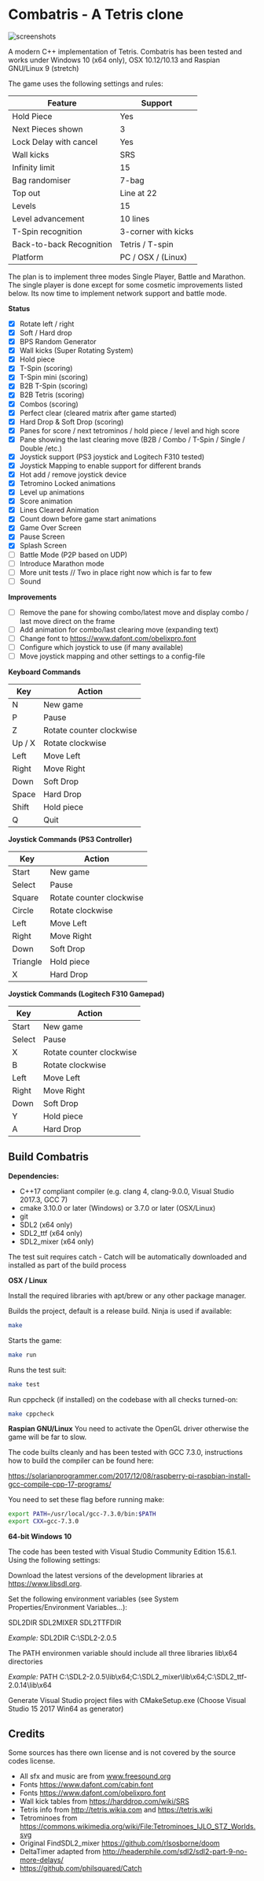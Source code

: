 # Combatris - A Tetris clone

![screenshots](screenshots/combatris-demo-1.png)

A modern C++ implementation of Tetris. Combatris has been tested and works under Windows 10 (x64 only),
OSX 10.12/10.13 and Raspian GNU/Linux 9 (stretch)

The game uses the following settings and rules:

Feature | Support
--- | ------
Hold Piece | Yes
Next Pieces shown | 3
Lock Delay with cancel | Yes
Wall kicks | SRS
Infinity limit | 15
Bag randomiser | 7-bag
Top out | Line at 22
Levels | 15
Level advancement | 10 lines
T-Spin recognition | 3-corner with kicks
Back-to-back Recognition | Tetris / T-spin
Platform | PC / OSX / (Linux)

The plan is to implement three modes Single Player, Battle and Marathon. The single player is done except for
some cosmetic improvements listed below. Its now time to implement network support and battle mode.

**Status**
- [x] Rotate left / right
- [x] Soft / Hard drop
- [x] BPS Random Generator
- [x] Wall kicks (Super Rotating System)
- [X] Hold piece
- [x] T-Spin (scoring)
- [x] T-Spin mini (scoring)
- [x] B2B T-Spin (scoring)
- [x] B2B Tetris (scoring)
- [x] Combos (scoring)
- [X] Perfect clear (cleared matrix after game started)
- [X] Hard Drop & Soft Drop (scoring)
- [X] Panes for score / next tetrominos / hold piece / level and high score
- [X] Pane showing the last clearing move (B2B / Combo / T-Spin / Single / Double /etc.)
- [X] Joystick support (PS3 joystick and Logitech F310 tested)
- [X] Joystick Mapping to enable support for different brands
- [X] Hot add / remove joystick device
- [X] Tetromino Locked animations
- [X] Level up animations
- [X] Score animation
- [X] Lines Cleared Animation
- [X] Count down before game start animations
- [X] Game Over Screen
- [X] Pause Screen
- [X] Splash Screen
- [ ] Battle Mode (P2P based on UDP)
- [ ] Introduce Marathon mode
- [ ] More unit tests // Two in place right now which is far to few
- [ ] Sound

**Improvements**
- [ ] Remove the pane for showing combo/latest move and display combo / last move direct on the frame
- [ ] Add animation for combo/last clearing move (expanding text)
- [ ] Change font to https://www.dafont.com/obelixpro.font
- [ ] Configure which joystick to use (if many available)
- [ ] Move joystick mapping and other settings to a config-file

**Keyboard Commands**

Key | Action
--- | ------
N  | New game
P | Pause
Z | Rotate counter clockwise
Up / X | Rotate clockwise
Left | Move Left
Right | Move Right
Down | Soft Drop
Space | Hard Drop
Shift | Hold piece
Q | Quit

**Joystick Commands (PS3 Controller)**

Key | Action
--- | ------
Start  | New game
Select | Pause
Square | Rotate counter clockwise
Circle | Rotate clockwise
Left | Move Left
Right | Move Right
Down | Soft Drop
Triangle | Hold piece
X | Hard Drop

**Joystick Commands (Logitech F310 Gamepad)**

Key | Action
--- | ------
Start  | New game
Select | Pause
X | Rotate counter clockwise
B | Rotate clockwise
Left | Move Left
Right | Move Right
Down | Soft Drop
Y | Hold piece
A | Hard Drop
## Build Combatris

**Dependencies:**
* C++17 compliant compiler (e.g. clang 4, clang-9.0.0, Visual Studio 2017.3, GCC 7)
* cmake 3.10.0 or later (Windows) or 3.7.0 or later (OSX/Linux)
* git
* SDL2 (x64 only)
* SDL2_ttf (x64 only)
* SDL2_mixer (x64 only)

The test suit requires catch - Catch will be automatically downloaded and installed
as part of the build process

**OSX / Linux**

Install the required libraries with apt/brew or any other package manager.

Builds the project, default is a release build. Ninja is used if available:

```bash
make
```

Starts the game:
```bash
make run
```

Runs the test suit:

```bash
make test
```

Run cppcheck (if installed) on the codebase with all checks turned-on:

```bash
make cppcheck
```

**Raspian GNU/Linux**
You need to activate the OpenGL driver otherwise the game will be far to slow.

The code builts cleanly and has been tested with GCC 7.3.0, instructions how
to build the compiler can be found here:

https://solarianprogrammer.com/2017/12/08/raspberry-pi-raspbian-install-gcc-compile-cpp-17-programs/

You need to set these flag before running make:

```bash
export PATH=/usr/local/gcc-7.3.0/bin:$PATH
export CXX=gcc-7.3.0
```

**64-bit Windows 10**

The code has been tested with Visual Studio Community Edition 15.6.1. Using the following settings:

Download the latest versions of the development libraries at https://www.libsdl.org.

Set the following environment variables (see System Properties/Environment Variables...):

SDL2DIR
SDL2MIXER
SDL2TTFDIR

*Example:*
SDL2DIR C:\SDL2-2.0.5

The PATH environmen variable should include all three libraries lib\x64 directories

*Example:*
PATH C:\SDL2-2.0.5\lib\x64;C:\SDL2_mixer\lib\x64;C:\SDL2_ttf-2.0.14\lib\x64

Generate Visual Studio project files with CMakeSetup.exe (Choose Visual Studio 15 2017 Win64 as generator)

## Credits

Some sources has there own license and is not covered by the source codes license.

* All sfx and music are from www.freesound.org
* Fonts https://www.dafont.com/cabin.font
* Fonts https://www.dafont.com/obelixpro.font
* Wall kick tables from https://harddrop.com/wiki/SRS
* Tetris info from http://tetris.wikia.com and https://tetris.wiki
* Tetrominoes from https://commons.wikimedia.org/wiki/File:Tetrominoes_IJLO_STZ_Worlds.svg
* Original FindSDL2_mixer https://github.com/rlsosborne/doom
* DeltaTimer adapted from http://headerphile.com/sdl2/sdl2-part-9-no-more-delays/
* https://github.com/philsquared/Catch

